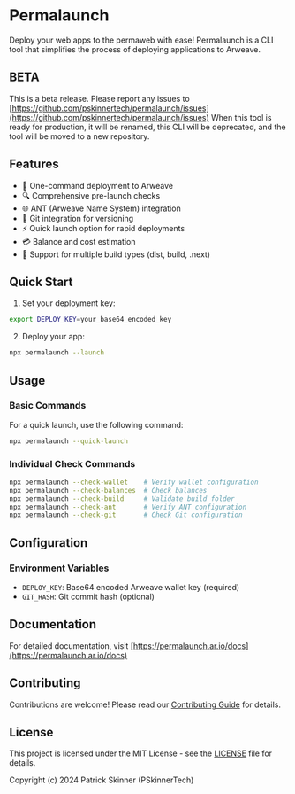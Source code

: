 # Permalaunch

Deploy your web apps to the permaweb with ease! Permalaunch is a CLI tool that simplifies the process of deploying applications to Arweave.

## BETA

This is a beta release. Please report any issues to [https://github.com/pskinnertech/permalaunch/issues](https://github.com/pskinnertech/permalaunch/issues)
When this tool is ready for production, it will be renamed, this CLI will be deprecated, and the tool will be moved to a new repository.

## Features

- 🚀 One-command deployment to Arweave
- 🔍 Comprehensive pre-launch checks
- 🌐 ANT (Arweave Name System) integration
- 🔄 Git integration for versioning
- ⚡ Quick launch option for rapid deployments
- 💳 Balance and cost estimation
- 📁 Support for multiple build types (dist, build, .next)

## Quick Start

1. Set your deployment key:
```bash
export DEPLOY_KEY=your_base64_encoded_key
```

2. Deploy your app:
```bash
npx permalaunch --launch
```

## Usage

### Basic Commands

For a quick launch, use the following command:
```bash
npx permalaunch --quick-launch
```

### Individual Check Commands

```bash
npx permalaunch --check-wallet    # Verify wallet configuration
npx permalaunch --check-balances  # Check balances
npx permalaunch --check-build     # Validate build folder
npx permalaunch --check-ant       # Verify ANT configuration
npx permalaunch --check-git       # Check Git configuration
```

## Configuration

### Environment Variables

- `DEPLOY_KEY`: Base64 encoded Arweave wallet key (required)
- `GIT_HASH`: Git commit hash (optional)

## Documentation

For detailed documentation, visit [https://permalaunch.ar.io/docs](https://permalaunch.ar.io/docs)

## Contributing

Contributions are welcome! Please read our [Contributing Guide](CONTRIBUTING.md) for details.

## License

This project is licensed under the MIT License - see the [LICENSE](LICENSE) file for details.

Copyright (c) 2024 Patrick Skinner (PSkinnerTech)

